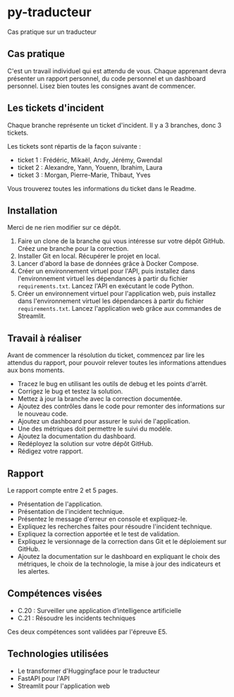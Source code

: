 # py-traducteur
Cas pratique sur un traducteur

## Cas pratique
C'est un travail individuel qui est attendu de vous. Chaque apprenant devra présenter un rapport personnel, du code personnel et un dashboard personnel. Lisez bien toutes les consignes avant de commencer.

## Les tickets d'incident
Chaque branche représente un ticket d'incident. Il y a 3 branches, donc 3 tickets.

Les tickets sont répartis de la façon suivante : 
- ticket 1 : Frédéric, Mikaël, Andy, Jérémy, Gwendal
- ticket 2 : Alexandre, Yann, Youenn, Ibrahim, Laura
- ticket 3 : Morgan, Pierre-Marie, Thibaut, Yves 

Vous trouverez toutes les informations du ticket dans le Readme.

## Installation
Merci de ne rien modifier sur ce dépôt.

1. Faire un clone de la branche qui vous intéresse sur votre dépôt GitHub. Créez une branche pour la correction.
2. Installer Git en local. Récupérer le projet en local.
3. Lancer d'abord la base de données grâce à Docker Compose.
4. Créer un environnement virtuel pour l'API, puis installez dans l'environnement virtuel les dépendances à partir du fichier `requirements.txt`. Lancez l'API en exécutant le code Python.
5. Créer un environnement virtuel pour l'application web, puis installez dans l'environnement virtuel les dépendances à partir du fichier `requirements.txt`. Lancez l'application web grâce aux commandes de Streamlit.

## Travail à réaliser
Avant de commencer la résolution du ticket, commencez par lire les attendus du rapport, pour pouvoir relever toutes les informations attendues aux bons moments. 

- Tracez le bug en utilisant les outils de debug et les points d'arrêt.
- Corrigez le bug et testez la solution.
- Mettez à jour la branche avec la correction documentée.
- Ajoutez des contrôles dans le code pour remonter des informations sur le nouveau code.
- Ajoutez un dashboard pour assurer le suivi de l'application.
- Une des métriques doit permettre le suivi du modèle.
- Ajoutez la documentation du dashboard.
- Redéployez la solution sur votre dépôt GitHub.
- Rédigez votre rapport.

## Rapport
Le rapport compte entre 2 et 5 pages.

- Présentation de l'application.
- Présentation de l'incident technique.
- Présentez le message d'erreur en console et expliquez-le.
- Expliquez les recherches faites pour résoudre l'incident technique.
- Expliquez la correction apportée et le test de validation.
- Expliquez le versionnage de la correction dans Git et le déploiement sur GitHub.
- Ajoutez la documentation sur le dashboard en expliquant le choix des métriques, le choix de la technologie, la mise à jour des indicateurs et les alertes.

## Compétences visées
- C.20 : Surveiller une application d’intelligence artificielle
- C.21 : Résoudre les incidents techniques

Ces deux compétences sont validées par l'épreuve E5.

## Technologies utilisées
- Le transformer d'Huggingface pour le traducteur
- FastAPI pour l'API
- Streamlit pour l'application web
